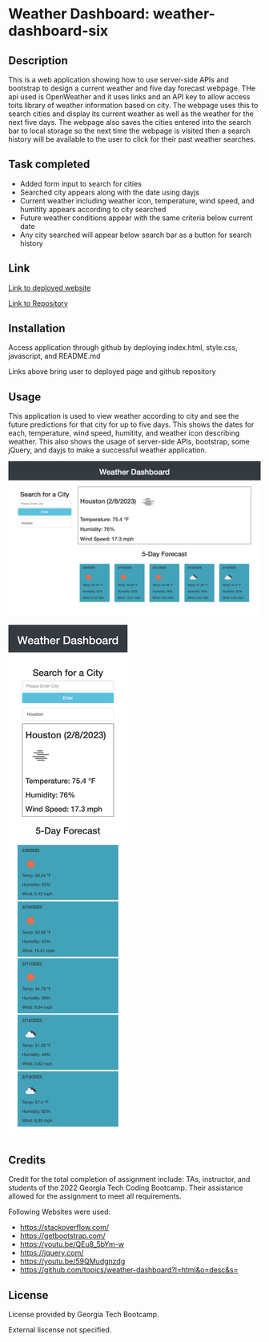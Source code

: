 # Weather Dashboard: weather-dashboard-six

## Description

This is a web application showing how to use server-side APIs and bootstrap to design a current weather and five day forecast webpage. THe api used is OpenWeather and it uses links and an API key to allow access toits library of weather information based on city. The webpage uses this to search cities and display its current weather as well as the weather for the next five days. The webpage also saves the cities entered into the search bar to local storage so the next time the webpage is visited then a search history will be available to the user to click for their past weather searches.


## Task completed

- Added form input to search for cities
- Searched city appears along with the date using dayjs
- Current weather including weather icon, temperature, wind speed, and humitity appears according to city searched
- Future weather conditions appear with the same criteria below current date
- Any city searched will appear below search bar as a button for search history


## Link

[Link to deployed website]()

[Link to Repository](https://github.com/AaronDreyer/weather-dashboard-six)


## Installation

Access application through github by deploying index.html, style.css, javascript, and README.md

Links above bring user to deployed page and github repository

## Usage

This application is used to view weather according to city and see the future predictions for that city for up to five days. This shows the dates for each, temperature, wind speed, humitity, and weather icon describing weather. This also shows the usage of server-side APIs, bootstrap, some jQuery, and dayjs to make a successful weather application.

![alt text](Assets/Images/Full_Size_Screenshot.png)

![alt text](Assets/Images/Responsive_Screenshot.png)

## Credits

Credit for the total completion of assignment include: TAs, instructor, and students of the 2022 Georgia Tech Coding Bootcamp. Their assistance allowed for the assignment to meet all requirements.

Following Websites were used:

- https://stackoverflow.com/
- https://getbootstrap.com/
- https://youtu.be/QEu8_5bYm-w
- https://jquery.com/
- https://youtu.be/59QMudgnzdg
- https://github.com/topics/weather-dashboard?l=html&o=desc&s=

## License

License provided by Georgia Tech Bootcamp.

External liscense not specified.

